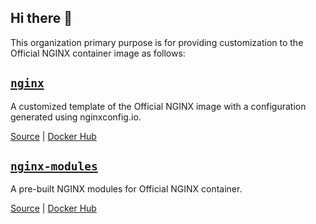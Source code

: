 ## Hi there 👋

This organization primary purpose is for providing customization to the Official NGINX container image as follows:

## [`nginx`](/nginx)

A customized template of the Official NGINX image with a configuration generated using nginxconfig.io.

[Source](https://github.com/chocolatefrappe/nginx) | [Docker Hub](https://hub.docker.com/r/chocolatefrappe/nginx)

## [`nginx-modules`](/nginx-modules)

A pre-built NGINX modules for Official NGINX container.

[Source](https://github.com/chocolatefrappe/nginx-modules) | [Docker Hub](https://hub.docker.com/r/chocolatefrappe/nginx-modules)

